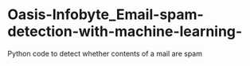 # Oasis-Infobyte_Email-spam-detection-with-machine-learning-
Python code to detect whether contents of a mail are spam 
